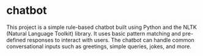 # chatbot
This project is a simple rule-based chatbot built using Python and the NLTK (Natural Language Toolkit) library. It uses basic pattern matching and pre-defined responses to interact with users. The chatbot can handle common conversational inputs such as greetings, simple queries, jokes, and more.
